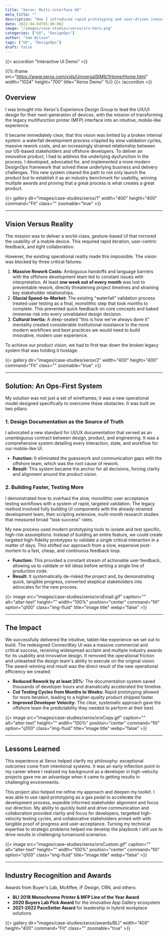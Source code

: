 ```yaml
---
title: "Xerox: Multi-interface UX"
meta_title: ""
description: "How I introduced rapid prototyping and user-driven innovation at a legacy company, resulting in award-winning products."
date: 2022-04-04T05:00:00Z
image: "/images/case-studies/xerox/xrx-hero.png"
categories: ["UX", "DesignOps"]
author: "Sam Wilson"
tags: ["UX", "DesignOps"]
draft: false
---
```

{{< accordion "Interactive UI Demo" >}}

{{% iframe 
    src="https://www.xerox.com/vids/UniversalSIM6/1Home/Home.html" 
    width="1024" 
    height="700" 
    title="Xerox Demo" %}}
{{< /accordion >}}

## Overview

I was brought into Xerox's Experience Design Group to lead the UX/UI design for their next-generation of devices, with the mission of transforming the legacy multifunction printer (MFP) interface into an intuitive, mobile-like experience.

It became immediately clear, that this vision was limited by a broken internal system: a waterfall development process crippled by slow validation cycles, massive rework costs, and an increasingly strained relationship between our US-based stakeholders and offshore developers. To deliver an innovative product, I had to address the underlying dysfunction in the process. I developed, advocated for, and implemented a more modern DesignOps framework that solved these underlying business and delivery challenges. This new system cleared the path to not only launch the product but to establish it as an industry benchmark for usability, winning multiple awards and proving that a great process is what creates a great product.

{{< gallery dir="images/case-studies/xerox/1"
    width="400"
    height="400"
    command="Fit"
    class=""
    zoomable="true" >}}

---

## Vision Versus Reality

The mission was to deliver a world-class, gesture-based UI that mirrored the usability of a mobile device. This required rapid iteration, user-centric feedback, and tight collaboration.

However, the existing operational reality made this impossible. The vision was blocked by three critical failures:

1. **Massive Rework Costs:** Ambiguous handoffs and language barriers with the offshore development team led to constant issues with interpretation. At least **one week out of every month** was lost to preventable rework, directly threatening project timelines and straining key stakeholder relationships.
2. **Glacial Speed-to-Market:** The existing "waterfall" validation process treated user testing as a final, monolithic step that took months to complete. This prevented quick feedback on core concepts and baked immense risk into every unvalidated design decision.
3. **Cultural Inertia:** A deep-seated "this is how we've always done it" mentality created considerable institutional resistance to the more modern workflows and best practices we would need to build innovative, modern user experience.

To achieve our product vision, we had to first tear down the broken legacy system that was holding it hostage.

{{< gallery dir="images/case-studies/xerox/2"
    width="400"
    height="400"
    command="Fit"
    class=""
    zoomable="true" >}}

---

## Solution: An Ops-First System

My solution was not just a set of wireframes; it was a new operational model designed specifically to overcome these obstacles. It was built on two pillars:

### 1. Design Documentation as the Source of Truth

I advocated a new standard for UI/UX documentation that served as an unambiguous contract between design, product, and engineering. It was a comprehensive system detailing every interaction, state, and workflow for our mobile-like UI.

- **Function:** It eliminated the guesswork and communication gaps with the offshore team, which was the root cause of rework.
- **Result:** This system became the anchor for all decisions, forcing clarity and alignment around the product vision.

### 2. Building Faster, Testing More

I demonstrated how to overhaul the slow, monolithic user acceptance testing workflows with a system of rapid, targeted validation. The legacy method involved fully building UI components with the already-strained development team, then scripting extensive, multi-month research studies that measured broad "task success" rates.

My new process used modern prototyping tools to isolate and test specific, high-risk assumptions. Instead of building an entire feature, we could create targeted high-fidelity prototypes to validate a single critical interaction in a matter of days. This shifted our approach from a slow, expensive post-mortem to a fast, cheap, and continuous feedback loop.

- **Function:** This provided a constant stream of actionable user feedback, allowing us to validate or kill ideas before writing a single line of production code.
- **Result:** It systematically de-risked the project and, by demonstrating quick, tangible progress, converted skeptical stakeholders into advocates for the new process.

{{< image src="images/case-studies/xerox/xrxEmail.gif" caption="" alt="alter-text" height="" width="100%" position="center" command="fill" option="q100" class="img-fluid" title="image title"  webp="false" >}}

---

## The Impact

We successfully delivered the intuitive, tablet-like experience we set out to build. The redesigned ConnectKey UI was a massive commercial and critical success, receiving widespread acclaim and multiple industry awards for its usability and innovative design. It removed the operational friction and unleashed the design team's ability to execute on the original vision. The award-winning end result  was the direct result of the new operational efficiency we created:

- **Reduced Rework by at least 25%:** The documentation system saved thousands of developer hours and dramatically accelerated the timeline.
- **Cut Testing Cycles from Months to Weeks:** Rapid prototyping allowed for more iteration, leading to a higher-quality product shipped faster.
- **Improved Developer Velocity:** The clear, systematic approach gave the offshore team the predictability they needed to perform at their best.

{{< image src="images/case-studies/xerox/xrxCopy.gif" caption="" alt="alter-text" height="" width="100%" position="center" command="fill" option="q100" class="img-fluid" title="image title"  webp="false" >}}

---

## Lessons Learned


This experience at Xerox helped clarify my philosophy: exceptional outcomes come from intentional systems. It was an early inflection point in my career where I realized my background as a developer in high-velocity projects gave me an advantage when it came to getting results in challenging environments.

This project also helped me refine my approach and deepen my toolkit. I was able to use rapid prototyping as a gas pedal to accelerate the development process, expedite informed stakeholder alignment and focus our direction. My ability to quickly build and drive communication and collaboration provided clarity and focus for developers, targetted high-velocity testing cycles, and collaborative stakeholders armed with with tangible proof of progress and user-acceptance. Turning my technical expertise to strategic problems helped me develop the playbook I still use to drive results in challenging turnaround scenarios.

{{< image src="images/case-studies/xerox/xrxCustom.gif" caption="" alt="alter-text" height="" width="100%" position="center" command="fill" option="q100" class="img-fluid" title="image title"  webp="false" >}}

---

## Industry Recognition and Awards

Awards from Buyer's Lab, McAffee, iF Design, CRN, and others:

- **BLI 2018 Monochrome Printer & MFP Line of the Year Award**
- **2020 Buyers Lab Pick Award** for the innovative App Gallery ecosystem
- **2021-2022 PaceSetter Award** for leadership in hybrid workplace solutions


{{< gallery dir="images/case-studies/xerox/awards/BLI"
    width="400"
    height="400"
    command="Fit"
    class=""
    zoomable="true" >}}
